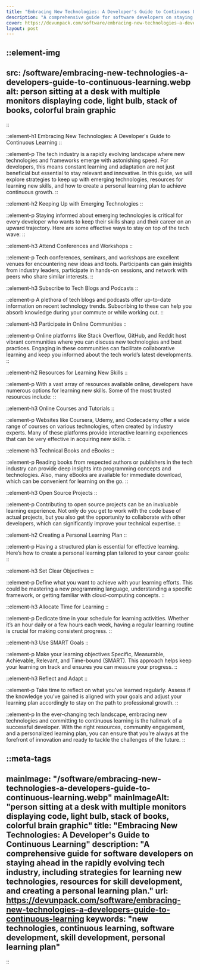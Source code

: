 ```yaml
---
title: "Embracing New Technologies: A Developer's Guide to Continuous Learning"
description: "A comprehensive guide for software developers on staying ahead in the rapidly evolving tech industry, including strategies for learning new technologies, resources for skill development, and creating a personal learning plan."
cover: https://devunpack.com/software/embracing-new-technologies-a-developers-guide-to-continuous-learning
layout: post
---
```


::element-img
---
src: /software/embracing-new-technologies-a-developers-guide-to-continuous-learning.webp
alt: person sitting at a desk with multiple monitors displaying code, light bulb, stack of books, colorful brain graphic
---
::

::element-h1
Embracing New Technologies: A Developer's Guide to Continuous Learning
::

::element-p
The tech industry is a rapidly evolving landscape where new technologies and frameworks emerge with astonishing speed. For developers, this means constant learning and adaptation are not just beneficial but essential to stay relevant and innovative. In this guide, we will explore strategies to keep up with emerging technologies, resources for learning new skills, and how to create a personal learning plan to achieve continuous growth.
::

::element-h2
Keeping Up with Emerging Technologies
::

::element-p
Staying informed about emerging technologies is critical for every developer who wants to keep their skills sharp and their career on an upward trajectory. Here are some effective ways to stay on top of the tech wave:
::

::element-h3
Attend Conferences and Workshops
::

::element-p
Tech conferences, seminars, and workshops are excellent venues for encountering new ideas and tools. Participants can gain insights from industry leaders, participate in hands-on sessions, and network with peers who share similar interests.
::

::element-h3
Subscribe to Tech Blogs and Podcasts
::

::element-p
A plethora of tech blogs and podcasts offer up-to-date information on recent technology trends. Subscribing to these can help you absorb knowledge during your commute or while working out.
::

::element-h3
Participate in Online Communities
::

::element-p
Online platforms like Stack Overflow, GitHub, and Reddit host vibrant communities where you can discuss new technologies and best practices. Engaging in these communities can facilitate collaborative learning and keep you informed about the tech world’s latest developments.
::

::element-h2
Resources for Learning New Skills
::

::element-p
With a vast array of resources available online, developers have numerous options for learning new skills. Some of the most trusted resources include:
::

::element-h3
Online Courses and Tutorials
::

::element-p
Websites like Coursera, Udemy, and Codecademy offer a wide range of courses on various technologies, often created by industry experts. Many of these platforms provide interactive learning experiences that can be very effective in acquiring new skills.
::

::element-h3
Technical Books and eBooks
::

::element-p
Reading books from respected authors or publishers in the tech industry can provide deep insights into programming concepts and technologies. Also, many eBooks are available for immediate download, which can be convenient for learning on the go.
::

::element-h3
Open Source Projects
::

::element-p
Contributing to open source projects can be an invaluable learning experience. Not only do you get to work with the code base of actual projects, but you also get the opportunity to collaborate with other developers, which can significantly improve your technical expertise.
::

::element-h2
Creating a Personal Learning Plan
::

::element-p
Having a structured plan is essential for effective learning. Here’s how to create a personal learning plan tailored to your career goals:
::

::element-h3
Set Clear Objectives
::

::element-p
Define what you want to achieve with your learning efforts. This could be mastering a new programming language, understanding a specific framework, or getting familiar with cloud-computing concepts.
::

::element-h3
Allocate Time for Learning
::

::element-p
Dedicate time in your schedule for learning activities. Whether it’s an hour daily or a few hours each week, having a regular learning routine is crucial for making consistent progress.
::

::element-h3
Use SMART Goals
::

::element-p
Make your learning objectives Specific, Measurable, Achievable, Relevant, and Time-bound (SMART). This approach helps keep your learning on track and ensures you can measure your progress.
::

::element-h3
Reflect and Adapt
::

::element-p
Take time to reflect on what you’ve learned regularly. Assess if the knowledge you’ve gained is aligned with your goals and adjust your learning plan accordingly to stay on the path to professional growth.
::

::element-p
In the ever-changing tech landscape, embracing new technologies and committing to continuous learning is the hallmark of a successful developer. With the right resources, community engagement, and a personalized learning plan, you can ensure that you’re always at the forefront of innovation and ready to tackle the challenges of the future.
::

::meta-tags
---
mainImage: "/software/embracing-new-technologies-a-developers-guide-to-continuous-learning.webp"
mainImageAlt: "person sitting at a desk with multiple monitors displaying code, light bulb, stack of books, colorful brain graphic"
title: "Embracing New Technologies: A Developer's Guide to Continuous Learning"
description: "A comprehensive guide for software developers on staying ahead in the rapidly evolving tech industry, including strategies for learning new technologies, resources for skill development, and creating a personal learning plan."
url: https://devunpack.com/software/embracing-new-technologies-a-developers-guide-to-continuous-learning
keywords: "new technologies, continuous learning, software development, skill development, personal learning plan"
---
::